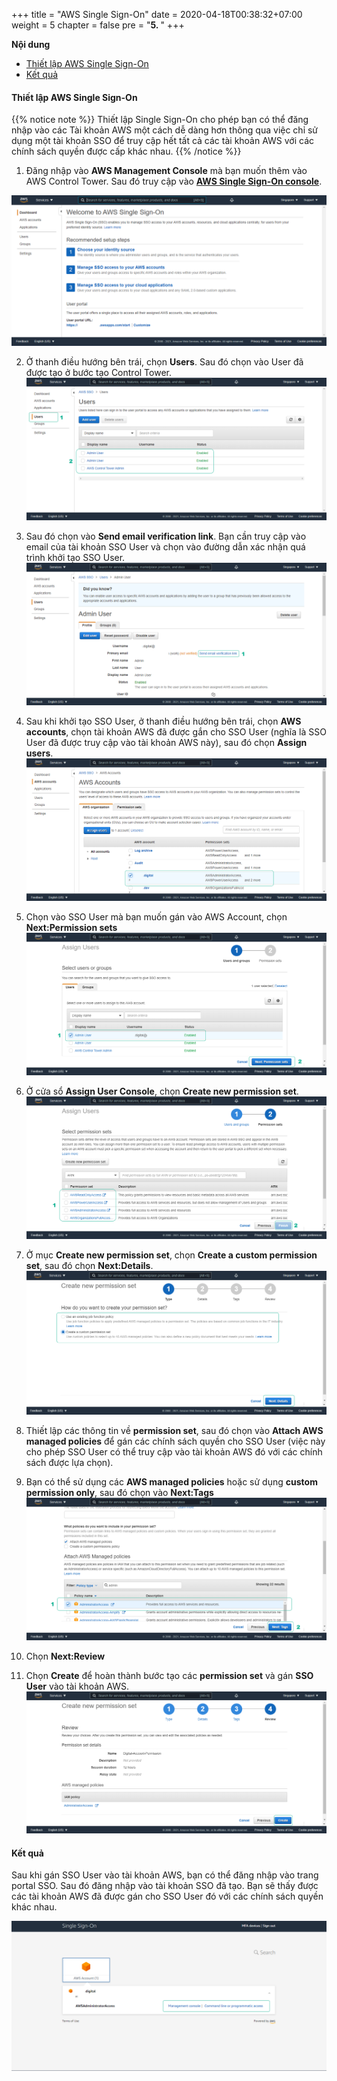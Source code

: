 +++
title = "AWS Single Sign-On"
date = 2020-04-18T00:38:32+07:00
weight = 5
chapter = false
pre = "<b>5. </b>"
+++

**Nội dung**
- [Thiết lập AWS Single Sign-On](#thiết-lập-aws-single-sign-on)
- [Kết quả](#kết-quả)

#### Thiết lập AWS Single Sign-On

{{% notice note %}}
Thiết lập Single Sign-On cho phép bạn có thể đăng nhập vào các Tài khoản AWS một cách dễ dàng hơn thông qua việc chỉ sử dụng một tài khoản SSO để truy cập hết tất cả các tài khoản AWS với các chính sách quyền được cấp khác nhau. 
{{% /notice %}}

1. Đăng nhập vào **AWS Management Console** mà bạn muốn thêm vào AWS Control Tower. Sau đó truy cập vào [**AWS Single Sign-On console**](https://console.aws.amazon.com/singlesignon/).

![AWS SSO Console](/images/5/sso-1.PNG?width=90pc)

2. Ở thanh điều hướng bên trái, chọn **Users**. Sau đó chọn vào User đã được tạo ở bước tạo Control Tower.
![AWS SSO Console](/images/5/sso-2.PNG?width=90pc)

3. Sau đó chọn vào **Send email verification link**. Bạn cần truy cập vào email của tài khoản SSO User và chọn vào đường dẫn xác nhận quá trình khởi tạo SSO User.
![AWS SSO Console](/images/5/sso-3.PNG?width=90pc)

4. Sau khi khởi tạo SSO User, ở thanh điều hướng bên trái, chọn **AWS accounts**, chọn tài khoản AWS đã được gắn cho SSO User (nghĩa là SSO User đã được truy cập vào tài khoản AWS này), sau đó chọn  **Assign users**.
![Assign SSO User](/images/5/sso-4.PNG?width=90pc)

5. Chọn vào SSO User mà bạn muốn gán vào AWS Account, chọn **Next:Permission sets**
![Assign SSO User](/images/5/sso-5.PNG?width=90pc)

6. Ở cửa sổ **Assign User Console**, chọn **Create new permission set**.
![Assign SSO User](/images/5/sso-6.PNG?width=90pc)

7. Ở mục **Create new permission set**, chọn **Create a custom permission set**, sau đó chọn **Next:Details**.
![Assign SSO User](/images/5/sso-7.PNG?width=90pc)

8. Thiết lập các thông tin về **permission set**, sau đó chọn vào **Attach AWS managed policies** để gán các chính sách quyền cho SSO User (việc này cho phép SSO User có thể truy cập vào tài khoản AWS đó với các chính sách được lựa chọn).
9. Bạn có thể sử dụng các **AWS managed policies** hoặc sử dụng **custom permission only**, sau đó chọn vào **Next:Tags**
![Assign SSO User](/images/5/sso-8.PNG?width=90pc)

10. Chọn **Next:Review**
11. Chọn **Create** để hoàn thành bước tạo các **permission set** và gán **SSO User** vào tài khoản AWS.
![Assign SSO User](/images/5/sso-9.PNG?width=90pc)

#### Kết quả

Sau khi gán SSO User vào tài khoản AWS, bạn có thể đăng nhập vào trang portal SSO. Sau đó đăng nhập vào tài khoản SSO đã tạo. Bạn sẽ thấy được các tài khoản AWS đã được gán cho SSO User đó với các chính sách quyền khác nhau.

![Assign SSO Login Console](/images/5/sso-10.PNG?width=90pc)